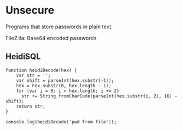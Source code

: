 Unsecure
========

Programs that store passwords in plain text.

FileZilla: Base64 encoded passwords

HeidiSQL
--------

```
function heidiDecode(hex) {
    var str = '';
    var shift = parseInt(hex.substr(-1));
    hex = hex.substr(0, hex.length - 1);
    for (var i = 0; i < hex.length; i += 2)
      str += String.fromCharCode(parseInt(hex.substr(i, 2), 16) - shift);
    return str;
}

console.log(heidiDecode('pwd from file'));
```
